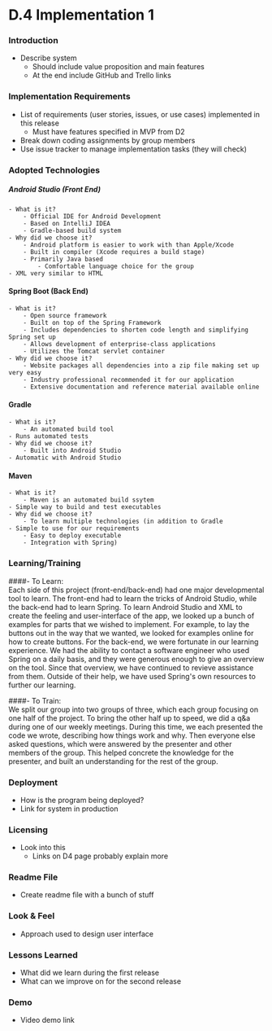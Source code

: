# D.4 Implementation 1  

### Introduction  
- Describe system  
    - Should include value proposition and main features  
    - At the end include GitHub and Trello links  

### Implementation Requirements  
- List of requirements (user stories, issues, or use cases) implemented in this release  
    - Must have features specified in MVP from D2  
- Break down coding assignments by group members  
- Use issue tracker to manage implementation tasks (they will check)  

### Adopted Technologies  
##### Android Studio (Front End)  
    - What is it?  
        - Official IDE for Android Development  
        - Based on IntelliJ IDEA  
        - Gradle-based build system  
    - Why did we choose it?  
        - Android platform is easier to work with than Apple/Xcode  
        - Built in compiler (Xcode requires a build stage)  
        - Primarily Java based  
            - Comfortable language choice for the group  
	- XML very similar to HTML  
	
#### Spring Boot (Back End)
    - What is it?
        - Open source framework
        - Built on top of the Spring Framework
        - Includes dependencies to shorten code length and simplifying Spring set up
        - Allows development of enterprise-class applications
        - Utilizes the Tomcat servlet container
    - Why did we choose it?
        - Website packages all dependencies into a zip file making set up very easy
        - Industry professional recommended it for our application
        - Extensive documentation and reference material available online
#### Gradle
    - What is it?
        - An automated build tool
	- Runs automated tests
    - Why did we choose it?
        - Built into Android Studio
	- Automatic with Android Studio
#### Maven
    - What is it?
      	- Maven is an automated build ssytem
	- Simple way to build and test executables
    - Why did we choose it?
        - To learn multiple technologies (in addition to Gradle  
   	- Simple to use for our requirements
        - Easy to deploy executable
        - Integration with Spring)

### Learning/Training
####- To Learn:  
Each side of this project (front-end/back-end) had one major developmental tool to learn. The front-end had to learn the tricks of Android Studio, while the back-end had to learn Spring. To learn Android Studio and XML to create the feeling and user-interface of the app, we looked up a bunch of examples for parts that we wished to implement. For example, to lay the buttons out in the way that we wanted, we looked for examples online for how to create buttons.
For the back-end, we were fortunate in our learning experience. We had the ability to contact a software engineer who used Spring on a daily basis, and they were generous enough to give an overview on the tool. Since that overview, we have continued to revieve assistance from them. Outside of their help, we have used Spring's own resources to further our learning. 
  
####- To Train:  
We split our group into two groups of three, which each group focusing on one half of the project. To bring the other half up to speed, we did a q&a during one of our weekly meetings. During this time, we each presented the code we wrote, describing how things work and why. Then everyone else asked questions, which were answered by the presenter and other members of the group. This helped concrete the knowledge for the presenter, and built an understanding for the rest of the group. 

### Deployment
- How is the program being deployed?
- Link for system in production

### Licensing
- Look into this
    - Links on D4 page probably explain more

### Readme File
- Create readme file with a bunch of stuff

### Look & Feel
- Approach used to design user interface

### Lessons Learned
- What did we learn during the first release
- What can we improve on for the second release

### Demo
- Video demo link
